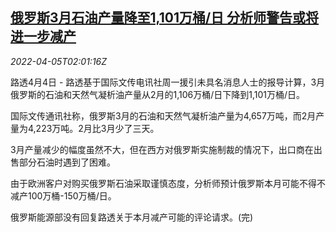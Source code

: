 <!--1649125863000-->
[俄罗斯3月石油产量降至1,101万桶/日 分析师警告或将进一步减产](https://cn.reuters.com/article/russia-mar-oil-production-0405-idCNKCS2LX04D)
------

<div><i>2022-04-05T02:01:16Z</i></div><p>路透4月4日 - 路透基于国际文传电讯社周一援引未具名消息人士的报导计算，3月俄罗斯的石油和天然气凝析油产量从2月的1,106万桶/日下降到1,101万桶/日。</p><p>国际文传通讯社称，俄罗斯3月的石油和天然气凝析油产量为4,657万吨，而2月产量为4,223万吨。2月比3月少了三天。</p><p>3月产量减少的幅度虽然不大，但在西方对俄罗斯实施制裁的情况下，出口商在出售部分石油时遇到了困难。</p><p>由于欧洲客户对购买俄罗斯石油采取谨慎态度，分析师预计俄罗斯本月可能不得不减产100万桶-150万桶/日。</p><p>俄罗斯能源部没有回复路透关于本月减产可能的评论请求。(完)</p>

